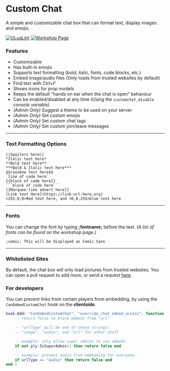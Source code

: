 # Custom Chat

A simple and customizable chat box that can format text, display images and emojis.

[![GLuaLint](https://github.com/StyledStrike/gmod-custom-chat/actions/workflows/glualint.yml/badge.svg)](https://github.com/FPtje/GLuaFixer)
[![Workshop Page](https://img.shields.io/endpoint.svg?url=https%3A%2F%2Fshieldsio-steam-workshop.jross.me%2F2799307109%2Fsubscriptions-text)](https://steamcommunity.com/sharedfiles/filedetails/?id=2799307109)

### Features

* Customizable
* Has built-in emojis
* Supports text formatting (bold, italic, fonts, code blocks, etc.)
* Embed image/audio files (Only loads from trusted websites by default)
* Find text with _Ctrl+F_
* Shows icons for prop models
* Keeps the default "hands on ear when the chat is open" behaviour
* Can be enabled/disabled at any time *(Using the `customchat_disable` console variable)*
* _(Admin Only)_ Suggest a theme to be used on your server
* _(Admin Only)_ Set custom emojis
* _(Admin Only)_ Set custom chat tags
* _(Admin Only)_ Set custom join/leave messages

---

### Text Formatting Options

```
||Spoilers here||
*Italic text here*
**Bold text here**
***Bold & Italic text here***
$$rainbow text here$$
`line of code here`
{{block of code here}}
```block of code here```
[[Marquee-like advert here]]
[Link text Here](https://link-url-here.org)
<255,0,0>Red text here, and <0,0,255>blue text here
```

---

### Fonts

You can change the font by typing **;fontname;** before the text.
_(A list of fonts can be found on the workshop page.)_

```;comic; This will be displayed as Comic Sans```

---

### Whitelisted Sites

By default, the chat box will only load pictures from trusted websites. You can open a pull request to add more, or send a request [here](https://steamcommunity.com/workshop/filedetails/discussion/2799307109/3272437487156558008/).

### For developers

You can prevent links from certain players from embedding, by using the `CanEmbedCustomChat` hook on the **clientside**.

```lua
hook.Add( "CanEmbedCustomChat", "override_chat_embed_access", function( ply, url, urlType )
    -- return false to block embeds from "url"

    -- "urlType" will be one of these strings:
    -- "image", "audio", and "url" for other stuff

    -- example: only allow super admins to use embeds
    if not ply:IsSuperAdmin() then return false end

    -- example: prevent audio from embedding for everyone
    if urlType == "audio" then return false end
end )
```
